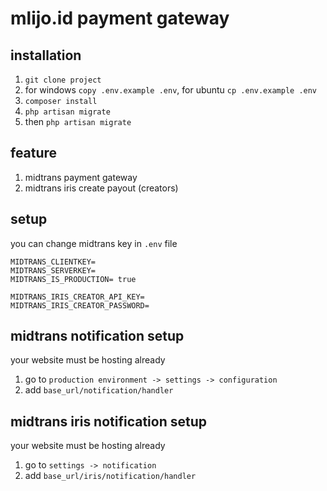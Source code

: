 # mlijo.id payment gateway

## installation
1. `git clone project`
2. for windows `copy .env.example .env`, for ubuntu `cp .env.example .env`
3. `composer install`
4. `php artisan migrate`
5. then `php artisan migrate`

## feature
1. midtrans payment gateway
2. midtrans iris create payout (creators)

## setup
you can change midtrans key in `.env` file
    
    MIDTRANS_CLIENTKEY=
    MIDTRANS_SERVERKEY=
    MIDTRANS_IS_PRODUCTION= true

    MIDTRANS_IRIS_CREATOR_API_KEY=
    MIDTRANS_IRIS_CREATOR_PASSWORD=
    
## midtrans notification setup
your website must be hosting already
1. go to `production environment -> settings -> configuration`
2. add `base_url/notification/handler`

## midtrans iris notification setup
your website must be hosting already
1. go to `settings -> notification`
2. add `base_url/iris/notification/handler`
